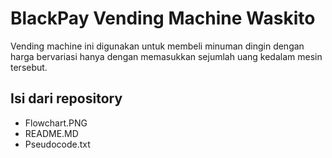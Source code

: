 # BlackPay Vending Machine Waskito

Vending machine ini digunakan untuk membeli minuman dingin dengan harga bervariasi hanya dengan memasukkan sejumlah uang kedalam mesin tersebut.

## Isi dari repository 
- Flowchart.PNG
- README.MD
- Pseudocode.txt
